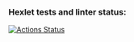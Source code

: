 ### Hexlet tests and linter status:
[![Actions Status](https://github.com/Alexandr-Kuzmin13/java-project-78/workflows/hexlet-check/badge.svg)](https://github.com/Alexandr-Kuzmin13/java-project-78/actions)